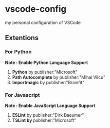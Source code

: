 # vscode-config
my personal configuration of VSCode



## Extentions

### For Python
**Note : Enable Python Language Support**
1) **Python** by publisher:"Microsoft"
2) **Path Autocomplete** by publisher:"Mihai Vilcu"
3) **Importmagic** by publisher:"Brainfit"

### For Javascript
**Note : Enable JavaScript Language Support**
1) **ESLint** by publisher:"Dirk Baeumer"
2) **TSLint by** publisher:"Microsoft"
